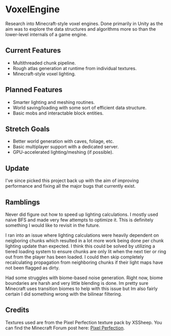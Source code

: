 # VoxelEngine
Research into Minecraft-style voxel engines. Done primarily in Unity as the aim was to explore the data structures and algorithms more so than the lower-level internals of a game engine.

## Current Features
- Multithreaded chunk pipeline.
- Rough atlas generation at runtime from individual textures.
- Minecraft-style voxel lighting.

## Planned Features
- Smarter lighting and meshing routines.
- World saving/loading with some sort of efficient data structure.
- Basic mobs and interactable block entities.

## Stretch Goals
- Better world generation with caves, foliage, etc.
- Basic multiplayer support with a dedicated server.
- GPU-accelerated lighting/meshing (if possible).

## Update
I've since picked this project back up with the aim of improving performance and fixing all the major bugs that currently exist.

## Ramblings
Never did figure out how to speed up lighting calculations. I mostly used naive BFS and made very few attempts to optimize it. This is definitely something I would like to revisit in the future. 

I ran into an issue where lighting calculations were heavily dependent on neigboring chunks which resulted in a lot more work being done per chunk lighting update than expected. I think this could be solved by utilizing a tiered loading system  to ensure chunks are only lit when the next tier or ring out from the player has been loaded. I could then skip completely recalculating propagation from neighboring chunks if their light maps have not been flagged as dirty. 

Had some struggles with biome-based noise generation. Right now, biome boundaries are harsh and very little blending is done. Im pretty sure Minecraft uses transition biomes to help with this issue but Im also fairly certain I did something wrong with the bilinear filtering.

## Credits
Textures used are from the Pixel Perfection texture pack by XSSheep.
You can find the Minecraft Forum post here: 
[Pixel Perfection](https://www.minecraftforum.net/forums/mapping-and-modding-java-edition/resource-packs/1242533-pixel-perfection-now-with-polar-bears-1-11).
